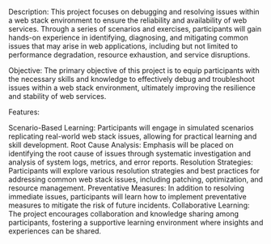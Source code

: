 Description:
This project focuses on debugging and resolving issues within a web stack environment to ensure the reliability and availability of web services. Through a series of scenarios and exercises, participants will gain hands-on experience in identifying, diagnosing, and mitigating common issues that may arise in web applications, including but not limited to performance degradation, resource exhaustion, and service disruptions.

Objective:
The primary objective of this project is to equip participants with the necessary skills and knowledge to effectively debug and troubleshoot issues within a web stack environment, ultimately improving the resilience and stability of web services.

Features:

Scenario-Based Learning: Participants will engage in simulated scenarios replicating real-world web stack issues, allowing for practical learning and skill development.
Root Cause Analysis: Emphasis will be placed on identifying the root cause of issues through systematic investigation and analysis of system logs, metrics, and error reports.
Resolution Strategies: Participants will explore various resolution strategies and best practices for addressing common web stack issues, including patching, optimization, and resource management.
Preventative Measures: In addition to resolving immediate issues, participants will learn how to implement preventative measures to mitigate the risk of future incidents.
Collaborative Learning: The project encourages collaboration and knowledge sharing among participants, fostering a supportive learning environment where insights and experiences can be shared.

